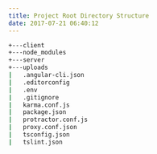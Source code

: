 ```yaml
---
title: Project Root Directory Structure
date: 2017-07-21 06:40:12
---
```

<p></p>

``` bash
+---client
+---node_modules
+---server
+---uploads
|   .angular-cli.json
|   .editorconfig
|   .env
|   .gitignore
|   karma.conf.js
|   package.json
|   protractor.conf.js
|   proxy.conf.json
|   tsconfig.json
|   tslint.json
```
<br/>
  <br/>
  <br/>
  <br/>
  <br/>
  <br/>
  <br/>
  <br/>
  <br/>
  <br/>